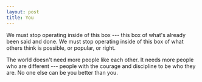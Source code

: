 ```yaml
---
layout: post
title: You
---
```


We must stop operating inside of this box --- this box of what's already been said and done. We must stop operating inside of this box of what others think is possible, or popular, or right.

The world doesn't need more people like each other. It needs more people who are different --- people with the courage and discipline to be who they are. No one else can be you better than you.